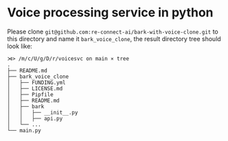 # Voice processing service in python

Please clone `git@github.com:re-connect-ai/bark-with-voice-clone.git` to this directory and name it `bark_voice_clone`, the result directory tree should look like:

```
⋊> /m/c/U/g/D/r/voicesvc on main ⨯ tree
.
├── README.md
├── bark_voice_clone
│   ├── FUNDING.yml
│   ├── LICENSE.md
│   ├── Pipfile
│   ├── README.md
│   ├── bark
│   │   ├── __init__.py
│   │   ├── api.py
│   └── ...
└── main.py
```

